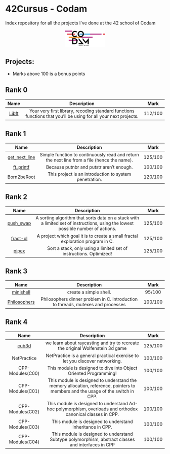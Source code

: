 # 42Cursus - Codam
Index repository for all the projects I've done at the 42 school of Codam

<p align="center">
    <img src="./Assets/codam-logo.png"  width=25% height=25%>
</p>


## Projects:
* Marks above 100 is a bonus points 
## Rank 0

|                 			Name				                  |              Description	               |                                                                              Mark                                                                              |
|:--------------------------------------------:|:---------------------------------------:|:--------------------------------------------------------------------------------------------------------------------------------------------------------------:|
| [Libft](https://github.com/Naji-k/libft)						 | 						Your very first library, recoding standard functions functions that you’ll be using for all your next projects.			| 112/100 |

## Rank 1
|                         			Name				                          |                                        Description	                                         |                                                                                      Mark                                                                                      |
|:------------------------------------------------------------:|:-------------------------------------------------------------------------------------------:|:------------------------------------------------------------------------------------------------------------------------------------------------------------------------------:|
| [get_next_line](https://github.com/Naji-k/get_next_line) | Simple function to continuously read and return the next line from a file (hence the name). | 125/100 |
|     [ft_printf](https://github.com/Naji-k/ft_printf)     |                          Because putnbr and putstr aren’t enough.                           |     100/100     |
|    Born2beRoot    |                          This project is an introduction to system penetration.                           |     120/100   |

## Rank 2

|                     			Name				                      |                            Description	                            |                                                                                  Mark                                                                                  |
|:----------------------------------------------------:|:------------------------------------------------------------------:|:----------------------------------------------------------------------------------------------------------------------------------------------------------------------:|
| [push_swap](https://github.com/Naji-k/push_swap) |	A sorting algorithm that sorts data on a stack with a limited set of instructions, using the lowest possible number of actions.	|          125/100          |
|    [fract-ol](https://github.com/Naji-k/fract-ol)    |                  A project which goal it is to create a small fractal exploration program in C.	                 |       125/100		 |
| [pipex](https://github.com/Naji-k/pipex) | Sort a stack, only using a limited set of instructions. Optimized! | 125/100 |

## Rank 3

|                     			Name				                      |                            Description	                            |                                                                                  Mark                                                                                  |
|:----------------------------------------------------:|:------------------------------------------------------------------:|:----------------------------------------------------------------------------------------------------------------------------------------------------------------------:|
| [minishell](https://github.com/Naji-k/minishell) |	create a simple shell. 	|          95/100          |
|    [Philosophers](https://github.com/Naji-k/Philosophers)    |                  Philosophers dinner problem in C. Introduction to threads, mutexes and processes 	                 |       100/100		 |

## Rank 4

|                     			Name				                      |                            Description	                            |                                                                                  Mark                                                                                  |
|:----------------------------------------------------:|:------------------------------------------------------------------:|:----------------------------------------------------------------------------------------------------------------------------------------------------------------------:|
| [cub3d](https://github.com/Naji-k/cub3d) |	we learn about raycasting and try to recreate the original Wolfenstein 3d game 	|          125/100          |
|    NetPractice   |                  NetPractice is a general practical exercise to let you discover networking. 	                 |       100/100		 |
| CPP-Modules(C00) | This module is designed to dive into Object Oriented Programming! | 100/100 |
| CPP-Modules(C01) | This module is designed to understand the memory allocation, reference, pointers to members and the usage of the switch in CPP. | 100/100 |
| CPP-Modules(C02) | This module is designed to understand Ad-hoc polymorphism, overloads and orthodox canonical classes in CPP. | 100/100 |
| CPP-Modules(C03) | This module is designed to understand Inheritance in CPP.  | 100/100 |
| CPP-Modules(C04) | This module is designed to understand Subtype polymorphism, abstract classes and interfaces in CPP | 100/100 |